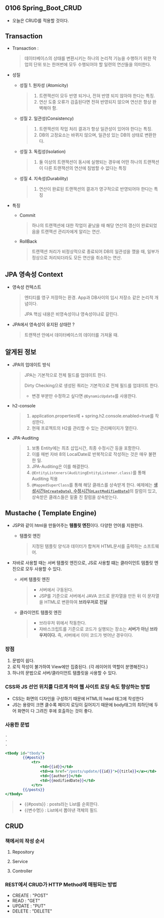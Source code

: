 ## 0106 Spring_Boot_CRUD

* 오늘은 CRUD를 적용할 것이다.

  

## Transaction

* Transaction : 

  >  데이터베이스의 상태를 변환시키는 하나의 논리적 기능을 수행하기 위한 작업의 단위 또는 한꺼번에 모두 수행되어야 할 일련의 연산들을 의미한다.

  

* 성질

  * 성질 1. 원자성 (Atomicity)

    > 1. 트랜잭션이 모두 반영 되거나, 전혀 반영 되지 않아야 한다는 특징.
    > 2. 연산 도중 오류가 검출된다면 전혀 반영되지 않으며 연산은 항상 완벽해야 함.

  * 성질 2. 일관성(Consistency)

    > 1.  트랜잭션의 작업 처리 결과가 항상 일관성이 있어야 한다는 특징.
    > 2. DB의 고정요소는 바뀌지 않으며, 일관성 있는 DB의 상태로 변환한다.

  * 성질 3. 독립성(Isolation)

    > 1. 둘 이상의 트랜잭션이 동시에 실행되는 경우에 어떤 하나의 트랜잭션이 다른 트랜잭션의 연산에 침범할 수 없다는 특징

  * 성질 4. 지속성(Durability)

    > 1. 연산이 완료된 트랜잭션의 결과가 영구적으로 반영되어야 한다는 특징

    

* 특징

  * Commit

    > 하나의 트랜잭션에 대한 작업이 끝났을 때 해당 연산의 갱신이 완료되었음을 트랜잭션 관리자에게 알리는 연산.

  * RollBack

    > 트랜잭션 처리가 비정상적으로 종료되어 DB의 일관성을 깼을 때, 일부가 정상으로 처리되더라도 모든 연산을 취소하는 연산.



## JPA 영속성 Context

* 영속성 컨텍스트

  > 엔티티를 영구 저장하는 환경. App과 DB사이의 임시 저장소 같은 논리적 개념이다.
  >
  > JPA 핵심 내용은 비영속성이냐 영속성이냐로 갈린다.

* JPA에서 영속성이 유지된 상태란 ?

  > 트랜잭션 안에서 데이터베이스의 데이터를 가져올 때.



## 알게된 정보

* JPA의 업데이트 방식

  > JPA는 기본적으로 전체 필드를 업데이트 한다.
  >
  > Dirty Checking으로 생성된 쿼리는 기본적으로 전체 필드를 업데이트 한다.
  >
  > + 변경 부분만 수정하고 싶다면 `@DynamicUpdate`를 사용한다.

  

* h2-console

  > 1. application.properties에 + spring.h2.console.enabled=true를 작성한다.
  > 2. 현재 프로젝트의 H2를 관리할 수 있는 관리페이지가 열린다.

  

* JPA-Auditing

  > 1. 보통 Entity에는 최초 삽입시간, 최종 수정시간 등을 포함한다.
  > 2. 이를 매번 자바 8의 LocalDate로 반복적으로 작성하는 것은 매우 불편한 일.
  > 3. JPA-Auditing은 이를 해결한다. 
  > 4. `@EntityListeners(AuditingEntityListener.class)`를 통해 Auditing 적용
  > 5. `@MappedSuperClass`를 통해 해당 클래스를 상속받게 한다. 예제에는 <u>**생성시간(`@CreateDate`), 수정시간(`@LastModifiedDate`)**</u>의 칼럼이 있고, 상속받은 클래스들은 밑줄 친 칼럼을 상속받는다.



## Mustache ( Template Engine)

* JSP와 같이 html을 만들어주는 **템플릿 엔진**이다. 다양한 언어를 지원한다.

  * 템플릿 엔진

    > 지정된 템플릿 양식과 데이터가 합쳐져 HTML문서를 출력하는 소프트웨어.

* 자바로 사용할 때는 서버 템플릿 엔진으로, JS로 사용할 떄는 클라이언트 템플릿 엔진으로 모두 사용할 수 있다. 

  * 서버 템플릿 엔진 
  
    > * 서버에서 구동된다.
    > * JSP를 기준으로 서버에서 JAVA 코드로 문자열을 만든 뒤 이 문자열을 HTML로 변환하여 **브라우저로 전달**
  
  * 클라이언트 템플릿 엔진
  
    > * 브라우저 위에서 작동한다.
    > * 자바스크립트를 기준으로 코드가 실행되는 장소는 **서버가 아닌 브라우저이다.** 즉, 서버에서 이미 코드가 벗어난 경우이다.
  
    

### 장점

1. 문법이 쉽다.
2. 로직 작성이 불가하여 View에만 집중된다. (각 레이어의 역할이 분명해진다.)
3. 하나의 문법으로 서버/클라이언트 템플릿을 사용할 수 있다.



### CSS와 JS 선언 위치를 다르게 하여 웹 사이트 로딩 속도 향상하는 방법

* CSS는 화면의 디자인을 구성하기 때문에 HTML의 head 태그에 작성한다
* JS는 용량이 크면 클수록 페이지 로딩이 길어지기 때문에 body태그의 최하단에 두어 화면이 다 그려진 후에 호출하는 것이 좋다.



### 사용한 문법

```mustache
.
.
.

<tbody id="tbody">
        {{#posts}}
            <tr>
                <td>{{id}}</td>
                <td><a href="/posts/update/{{id}}">{{title}}</a></td>
                <td>{{author}}</td>
                <td>{{modifiedDate}}</td>
            </tr>
        {{/posts}}
</tbody>
```

> * {{#posts}} : posts라는 List를 순회한다.
> * {{변수명}} : List에서 뽑아낸 객체의 필드



## CRUD

### 책에서의 작성 순서

1. Repository

2. Service

3. Controller

   

### REST에서 CRUD가 HTTP Method에 매핑되는 방법

* CREATE : "POST"
* READ : "GET"
* UPDATE : "PUT"
* DELETE : "DELETE"

